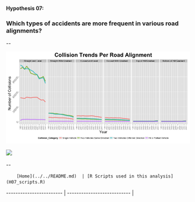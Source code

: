 #### Hypothesis 07:
### Which types of accidents are more frequent in various road alignments?

--

![](H07_GraphA.png)

![](H07_TableA.png)




--
        
        [Home](../../README.md)  | [R Scripts used in this analysis](H07_scripts.R)
------------------------ | ---------------------------
        |
